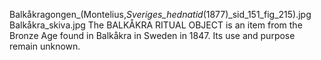 Balkåkragongen_(Montelius,_Sveriges_hednatid_(1877)_sid_151_fig_215).jpg Balkåkra_skiva.jpg The BALKÅKRA RITUAL OBJECT is an item from the Bronze Age found in Balkåkra in Sweden in 1847. Its use and purpose remain unknown.
